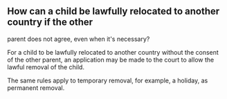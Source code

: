 ##  How can a child be lawfully relocated to another country if the other
parent does not agree, even when it's necessary?

For a child to be lawfully relocated to another country without the consent of
the other parent, an application may be made to the court to allow the lawful
removal of the child.

The same rules apply to temporary removal, for example, a holiday, as
permanent removal.
